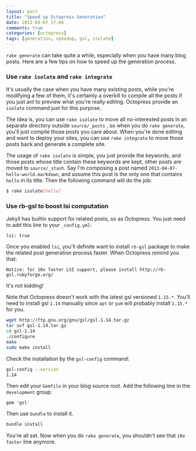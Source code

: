 ```yaml
---
layout: post
title: "Speed up Octopress Generation"
date: 2013-04-07 17:04
comments: true
categories: [octopress]
tags: [generation, speedup, gsl, isolate]
---
```


`rake generate` can take quite a while, especially when you have many blog
posts. Here are a few tips on how to speed up the generation process.

<!-- more -->

### Use `rake isolate` and `rake integrate`

It's usually the case when you have many existing posts, while you're modifying
a few of them, it's certainly a overkill to compile all the posts if you just
ant to preview what you're really editing. Octopress provide an `isolate`
command just for this purpose.

The idea is, you can use `rake isolate` to move all no-interested posts in an
separate directory outside `source/_posts` , so when you do `rake generate`,
you'll just compile those posts you care about. When you're done editing and
want to deploy your sites, you can use `rake integrate` to move those posts back
and generate a complete site.

The usage of `rake isolate` is simple, you just provide the keywords, and those
posts whose title contain these keywords are kept, other posts are moved to
`source/_stash`. Say I'm composing a post named
`2013-04-07-hello-world.markdown`, and assume this post is the only one that
contains `hello` in its title. Then the following command will do the job:

``` bash
$ rake isolate[hello]
```

### Use rb-gsl to boost lsi computation

Jekyll has builtin support for related posts, so as Octopress. You just need to
add this line to your `_config.yml`:

```
lsi: true
```

Once you enabled `lsi`, you'll definite want to install `rb-gsl` package to make
the related post generation process faster. When Octopress remind you that:

```
Notice: for 10x faster LSI support, please install http://rb-gsl.rubyforge.org/
```

It's not kidding! 

Note that Octopress doesn't work with the latest gsl versioned `1.15.*`. You'll
need to install gsl `1.14` manually since `apt` or `yum` will probably install
`1.15.*` for you.

``` bash
wget http://ftp.gnu.org/gnu/gsl/gsl-1.14.tar.gz
tar xvf gsl-1.14.tar.gz
cd gsl-1.14
./configure
make
sudo make install
```

Check the installation by the `gsl-config` command:

``` bash
gsl-config --version
1.14
```

Then edit your `Gemfile` in your blog source root. Add the following line in the
`development` group:

```
gem 'gsl'
```

Then use `bundle` to install it.

``` bash
bundle install
```

You're all set. Now when you do `rake generate`, you shouldn't see that `10x
faster` line anymore.
